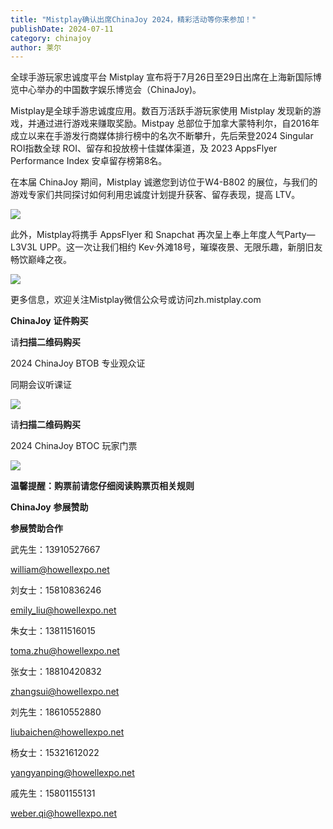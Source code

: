 ```yaml
---
title: "Mistplay确认出席ChinaJoy 2024，精彩活动等你来参加！"
publishDate: 2024-07-11
category: chinajoy
author: 莱尔
---
```


全球手游玩家忠诚度平台 Mistplay 宣布将于7月26日至29日出席在上海新国际博览中心举办的中国数字娱乐博览会（ChinaJoy)。

Mistplay是全球手游忠诚度应用。数百万活跃手游玩家使用 Mistplay 发现新的游戏，并通过进行游戏来赚取奖励。Mistpay 总部位于加拿大蒙特利尔，自2016年成立以来在手游发行商媒体排行榜中的名次不断攀升，先后荣登2024 Singular ROI指数全球 ROI、留存和投放榜十佳媒体渠道，及 2023 AppsFlyer Performance Index 安卓留存榜第8名。 

在本届 ChinaJoy 期间，Mistplay 诚邀您到访位于W4-B802 的展位，与我们的游戏专家们共同探讨如何利用忠诚度计划提升获客、留存表现，提高 LTV。

![](https://ec-net-1251389766.cos.ap-shanghai.myqcloud.com/wp-content/uploads/2024/07/20240711212226245.png)

此外，Mistplay将携手 AppsFlyer 和 Snapchat 再次呈上奉上年度人气Party— L3V3L UPP。这一次让我们相约 Kev·外滩18号，璀璨夜景、无限乐趣，新朋旧友畅饮巅峰之夜。

![](https://ec-net-1251389766.cos.ap-shanghai.myqcloud.com/wp-content/uploads/2024/07/20240711212232461-576x1024.png)

更多信息，欢迎关注Mistplay微信公众号或访问zh.mistplay.com

**ChinaJoy** **证件购买**

  
请**扫描二维码购买**

2024 ChinaJoy BTOB 专业观众证

同期会议听课证

![](https://ec-net-1251389766.cos.ap-shanghai.myqcloud.com/wp-content/uploads/2024/07/20240711212235434.png)

请**扫描二维码购买**

2024 ChinaJoy BTOC 玩家门票

![](https://ec-net-1251389766.cos.ap-shanghai.myqcloud.com/wp-content/uploads/2024/07/20240711212237622.png)

**温馨提醒：购票前请您仔细阅读购票页相关规则**

**ChinaJoy** **参展赞助**

**参展赞助合作**

武先生：13910527667

[william@howellexpo.net](mailto:william@howellexpo.net)

刘女士：15810836246

[emily\_liu@howellexpo.net](mailto:emily_liu@howellexpo.net)

朱女士：13811516015

[toma.zhu@howellexpo.net](mailto:toma.zhu@howellexpo.net)

张女士：18810420832

[zhangsui@howellexpo.net](mailto:zhangsui@howellexpo.net)

刘先生：18610552880

[liubaichen@howellexpo.net](mailto:liubaichen@howellexpo.net)

杨女士：15321612022

[yangyanping@howellexpo.net](mailto:yangyanping@howellexpo.net)

戚先生：15801155131

weber.qi@howellexpo.net
